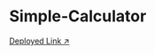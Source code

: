 # Simple-Calculator
[Deployed Link ↗️](https://65127f07ac012d1efa5e8d9f--extraordinary-pasca-427243.netlify.app/)
